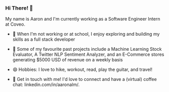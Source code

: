 ### Hi There! 👋


My name is Aaron and I'm currently working as a Software Engineer Intern at Coveo.

- 🔭 When I'm not working or at school, I enjoy exploring and building my skills as a full stack developer

- 🌱 Some of my favourite past projects include a Machine Learning Stock Evaluator, A Twitter NLP Sentiment Analyzer, and an E-Commerce stores generating $5000 USD of revenue on a weekly basis

- 😄 Hobbies: I love to hike, workout, read, play the guitar, and travel!

- 💬 Get in touch with me! I'd love to connect and have a (virtual) coffee chat: linkedin.com/in/aaronalm/. 
